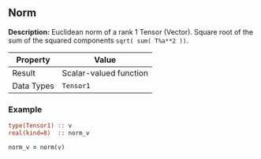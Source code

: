 ## Norm

**Description:** Euclidean norm of a rank 1 Tensor (Vector). Square root of the sum of the squared components `sqrt( sum( T%a**2 ))`.

| Property   | Value                  |
| ---        | ---                    |
| Result     | Scalar-valued function |
| Data Types | `Tensor1`              |

### Example

```fortran
type(Tensor1) :: v
real(kind=8)  :: norm_v

norm_v = norm(v)
